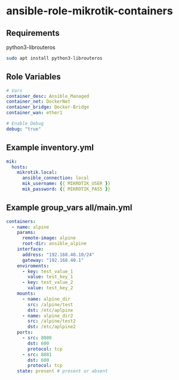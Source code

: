 # ansible-role-mikrotik-containers

## Requirements

python3-librouteros

```bash
sudo apt install python3-librouteros
```

## Role Variables

```yaml
# Vars
container_desc: Ansible_Managed
container_net: DockerNet
container_bridge: Docker-Bridge
container_wan: ether1

# Enable Debug
debug: "true"
```

## Example inventory.yml

```yaml
mik:
  hosts:
    mikrotik.local:
      ansible_connection: local
      mik_username: {{ MIKROTIK_USER }}
      mik_password: {{ MIKROTIK_PASS }}

```

## Example group_vars all/main.yml

```yaml
containers:
  - name: alpine
    params:
      remote-image: alpine
      root-dir: ansible_alpine
    interface:
      address: "192.168.40.10/24"
      gateway: "192.168.40.1"
    enviroments:
      - key: test_value_1
        value: test_key_1
      - key: test_value_2
        value: test_key_2
    mounts:
      - name: alpine_dir
        src: /alpine/test
        dst: /etc/aplpine
      - name: alpine_dir2
        src: /alpine/test2
        dst: /etc/aplpine2
    ports:
      - src: 8080
        dst: 600
        protocol: tcp
      - src: 8081
        dst: 600
        protocol: tcp
    state: present # present or absent
